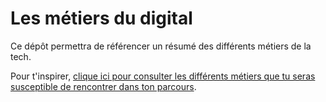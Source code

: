 # Les métiers du digital

Ce dépôt permettra de référencer un résumé des différents métiers de la tech.

Pour t'inspirer, [clique ici pour consulter les différents métiers que tu seras susceptible de rencontrer dans ton parcours](https://www.blogdumoderateur.com/metiers/).

